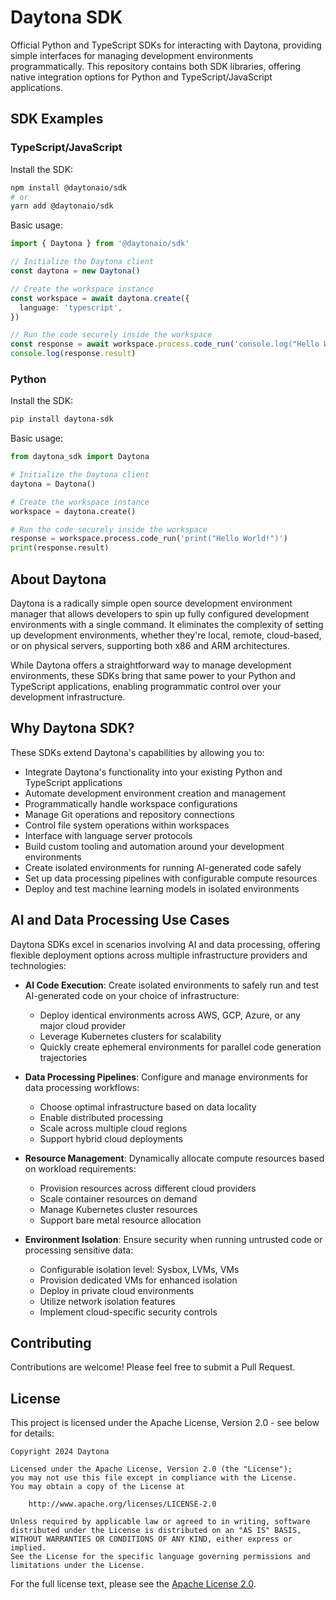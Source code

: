 # Daytona SDK

Official Python and TypeScript SDKs for interacting with Daytona, providing simple interfaces for managing development environments programmatically. This repository contains both SDK libraries, offering native integration options for Python and TypeScript/JavaScript applications.

## SDK Examples

### TypeScript/JavaScript

Install the SDK:

```bash
npm install @daytonaio/sdk
# or
yarn add @daytonaio/sdk
```

Basic usage:

```typescript
import { Daytona } from '@daytonaio/sdk'

// Initialize the Daytona client
const daytona = new Daytona()

// Create the workspace instance
const workspace = await daytona.create({
  language: 'typescript',
})

// Run the code securely inside the workspace
const response = await workspace.process.code_run('console.log("Hello World!")')
console.log(response.result)
```

### Python

Install the SDK:

```bash
pip install daytona-sdk
```

Basic usage:

```python
from daytona_sdk import Daytona

# Initialize the Daytona client
daytona = Daytona()

# Create the workspace instance
workspace = daytona.create()

# Run the code securely inside the workspace
response = workspace.process.code_run('print("Hello World!")')
print(response.result)
```

## About Daytona

Daytona is a radically simple open source development environment manager that allows developers to spin up fully configured development environments with a single command. It eliminates the complexity of setting up development environments, whether they're local, remote, cloud-based, or on physical servers, supporting both x86 and ARM architectures.

While Daytona offers a straightforward way to manage development environments, these SDKs bring that same power to your Python and TypeScript applications, enabling programmatic control over your development infrastructure.

## Why Daytona SDK?

These SDKs extend Daytona's capabilities by allowing you to:

- Integrate Daytona's functionality into your existing Python and TypeScript applications
- Automate development environment creation and management
- Programmatically handle workspace configurations
- Manage Git operations and repository connections
- Control file system operations within workspaces
- Interface with language server protocols
- Build custom tooling and automation around your development environments
- Create isolated environments for running AI-generated code safely
- Set up data processing pipelines with configurable compute resources
- Deploy and test machine learning models in isolated environments

## AI and Data Processing Use Cases

Daytona SDKs excel in scenarios involving AI and data processing, offering flexible deployment options across multiple infrastructure providers and technologies:

- **AI Code Execution**: Create isolated environments to safely run and test AI-generated code on your choice of infrastructure:

  - Deploy identical environments across AWS, GCP, Azure, or any major cloud provider
  - Leverage Kubernetes clusters for scalability
  - Quickly create ephemeral environments for parallel code generation trajectories

- **Data Processing Pipelines**: Configure and manage environments for data processing workflows:

  - Choose optimal infrastructure based on data locality
  - Enable distributed processing
  - Scale across multiple cloud regions
  - Support hybrid cloud deployments

- **Resource Management**: Dynamically allocate compute resources based on workload requirements:

  - Provision resources across different cloud providers
  - Scale container resources on demand
  - Manage Kubernetes cluster resources
  - Support bare metal resource allocation

- **Environment Isolation**: Ensure security when running untrusted code or processing sensitive data:
  - Configurable isolation level: Sysbox, LVMs, VMs
  - Provision dedicated VMs for enhanced isolation
  - Deploy in private cloud environments
  - Utilize network isolation features
  - Implement cloud-specific security controls

## Contributing

Contributions are welcome! Please feel free to submit a Pull Request.

## License

This project is licensed under the Apache License, Version 2.0 - see below for details:

```
Copyright 2024 Daytona

Licensed under the Apache License, Version 2.0 (the "License");
you may not use this file except in compliance with the License.
You may obtain a copy of the License at

    http://www.apache.org/licenses/LICENSE-2.0

Unless required by applicable law or agreed to in writing, software
distributed under the License is distributed on an "AS IS" BASIS,
WITHOUT WARRANTIES OR CONDITIONS OF ANY KIND, either express or implied.
See the License for the specific language governing permissions and
limitations under the License.
```

For the full license text, please see the [Apache License 2.0](http://www.apache.org/licenses/LICENSE-2.0).
